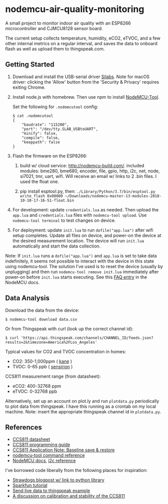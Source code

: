 nodemcu-air-quality-monitoring
==============================

A small project to monitor indoor air quality with an ESP8266 microcontroller and CJMCU8128 sensor board.

The current setup collects temperature, humidity, eCO2, eTVOC, and a few other internal metrics on a regular interval, and saves the data to onboard flash as well as upload them to thingspeak.com. 

Getting Started
---------------

1. Download and install the USB-serial driver [Silabs](https://www.silabs.com/products/development-tools/software/usb-to-uart-bridge-vcp-drivers). Note for macOS driver: clicking the 'Allow' button from the 'Security & Privacy' requires exiting Chrome.

1. Install node.js with homebrew. Then use npm to install [NodeMCU-Tool](https://github.com/andidittrich/NodeMCU-Tool).

   Set the following for `.nodemcutool` config:

    ```shell
    $ cat .nodemcutool
    {
        "baudrate": "115200",
        "port": "/dev/tty.SLAB_USBtoUART",
        "minify": false,
        "compile": false,
        "keeppath": false
    }
    ```

1. Flash the firmware on the ESP8266:

    1. build w/ cloud service: http://nodemcu-build.com/.
included modules: bme280, bme680, encoder, file, gpio, http, i2c, net, node, si7021, tmr, uart, wifi. Will receive an email w/ links to 2 .bin files. I used the float one.

    1. pip install esptool.py, then:
`./Library/Python/3.7/bin/esptool.py write_flash 0x00000 ~/Downloads/nodemcu-master-13-modules-2018-10-10-17-16-51-float.bin`

1. For development: update `credentials.lua` as needed. Then upload the `app.lua` and `credentials.lua` files with `nodemcu-tool upload`. Use `nodemcu-tool terminal` to test changes on device.

1. For deployment: update `init.lua` to run `dofile("app.lua")` after wifi setup completes. Update all files on device, and power-on the device at the desired measurement location. The device will run `init.lua` automatically and start the data collection.

Note: If `init.lua` runs a `dofile("app.lua")` and `app.lua` is set to  take data indefinitely, it seems not possible to interact with the device in this state using nodemcu-tool. The solution I've used is to reset the device (usually by unplugging) and then run `nodemcu-tool remove init.lua` immediately after power-on before `init.lua` starts executing. See this [FAQ entry](https://nodemcu.readthedocs.io/en/master/en/lua-developer-faq/#how-do-i-avoid-a-panic-loop-in-initlua) in the NodeMCU docs.

Data Analysis
-------------

Download the data from the device:

```shell
$ nodemcu-tool download data.csv
```

Or from Thingspeak with curl (look up the correct channel id):
```shell
$ curl 'https://api.thingspeak.com/channels/CHANNEL_ID/feeds.json?results=2&timezone=America%2FLos_Angeles'
```

Typical values for CO2 and TVOC concentration in homes:

- CO2: 350-1,000ppm ( [kane](https://www.kane.co.uk/knowledge-centre/what-are-safe-levels-of-co-and-co2-in-rooms) )
- TVOC: 0-65 ppb ( [sensirion](https://www.repcomsrl.com/wp-content/uploads/2017/06/Environmental_Sensing_VOC_Product_Brochure_EN.pdf) )

CCS811 measurement range (from datasheet):

- eCO2: 400-32768 ppm
- eTVOC: 0-32768 ppb

Alternatively, set up an account on plot.ly and run `plotdata.py` periodically to plot data from thingspeak. I have this running as a crontab on my local machine. Note: insert the appropriate thingspeak channel id in `plotdata.py`.

References
----------

* [CCS811 datasheet](http://ams.com/documents/20143/36005/CCS811_DS000459_6-00.pdf)
* [CCS811 programming guide](https://ams.com/documents/20143/36005/CCS811_AN000369_2-00.pdf/25d0db9a-92b9-fa7f-362c-a7a4d1e292be)
* [CCS811 Application Note: Baseline save & restore](https://ams.com/documents/20143/36005/CCS811_AN000370_2-00.pdf/ee95d147-0bca-dbbb-51a6-c6fd32ce4b28)
* [nodemcu-tool command reference](https://github.com/AndiDittrich/NodeMCU-Tool/blob/master/docs/CommandReference.md)
* [NodeMCU docs](https://nodemcu.readthedocs.io/en/master/), [i2c reference](https://nodemcu.readthedocs.io/en/master/en/modules/i2c/)

I've borrowed code liberally from the following places for inspiration:

* [Strawdogs blogpost w/ link to python library](https://www.strawdogs.co/2018/07/Using-the-CJMCU-8128-Breakout-Environment-Sensor-Board/)
* [Sparkfun tutorial](https://learn.sparkfun.com/tutorials/ccs811-air-quality-breakout-hookup-guide)
* [Send live data to thingspeak example](https://github.com/nodemcu/nodemcu-firmware/issues/762)
* [A discussion on calibration and stability of the CCS811](https://github.com/NordicSemiconductor/Nordic-Thingy52-FW/issues/21)